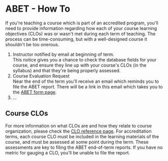 # ABET - How To

If you're teaching a course which is part of an accredited program, you'll need to provide information regarding how each of your course learning objectives (CLOs) was or wasn't met during each term of teaching.  The process can be time-consuming, but with a well-designed course it shouldn't be too onerous.

1. Instructor notified by email at beginning of term.  
This notice gives you a chance to check the database fields for your course, and ensure they line up with your course's CLOs (in the syllabus) and that they're being properly assessed.
2. Course Evaluation Request  
Near the end of the term you'll receive an email which reminds you to file the ABET report.  There will be a link in this email which takes you to the [ABET form page](http://eecs.oregonstate.edu/education/abet/index.php).
3. ...

## Course CLOs

For more information on what CLOs are and how they relate to course organization, please check the [CLO reference page](CLOs.html).  For accreditation terms, each course CLO must be included in the learning materials of the course, and must be assessed at some point during the term.  These assessments are key to filing the ABET end-of-term reports.  If you have no metric for gauging a CLO, you'll be unable to file the report.
